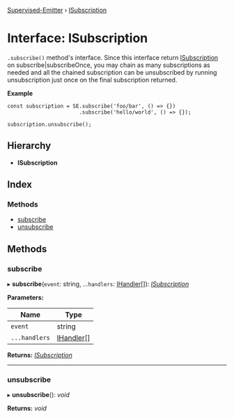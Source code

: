 [Supervised-Emitter](../README.md) › [ISubscription](isubscription.md)

# Interface: ISubscription

`.subscribe()` method's interface. Since this interface
return [ISubscription](isubscription.md) on subscribe|subscribeOnce, you may
chain as many subscriptions as needed and all the chained
subscription can be unsubscribed by running unsubscription
just once on the final subscription returned.

**Example**
```TS
const subscription = SE.subscribe('foo/bar', () => {})
                       .subscribe('hello/world', () => {});

subscription.unsubscribe();
```

## Hierarchy

* **ISubscription**

## Index

### Methods

* [subscribe](isubscription.md#subscribe)
* [unsubscribe](isubscription.md#unsubscribe)

## Methods

###  subscribe

▸ **subscribe**(`event`: string, ...`handlers`: [IHandler](../README.md#ihandler)[]): *[ISubscription](isubscription.md)*

**Parameters:**

Name | Type |
------ | ------ |
`event` | string |
`...handlers` | [IHandler](../README.md#ihandler)[] |

**Returns:** *[ISubscription](isubscription.md)*

___

###  unsubscribe

▸ **unsubscribe**(): *void*

**Returns:** *void*
